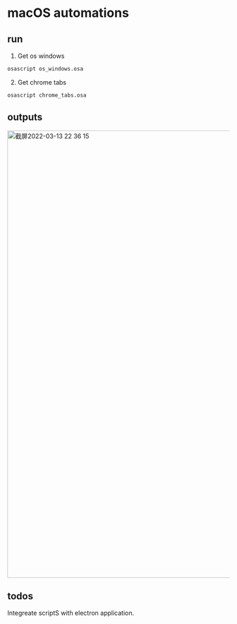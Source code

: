 # macOS automations

## run

1. Get os windows

```bash
osascript os_windows.osa
```

2. Get chrome tabs

```bash
osascript chrome_tabs.osa
```


## outputs
<img width="1015" alt="截屏2022-03-13 22 36 15" src="https://user-images.githubusercontent.com/8511143/158064599-b52d9f3a-1935-482f-8100-8cd9deadb4f6.png">


## todos

Integreate scriptS with electron application.

